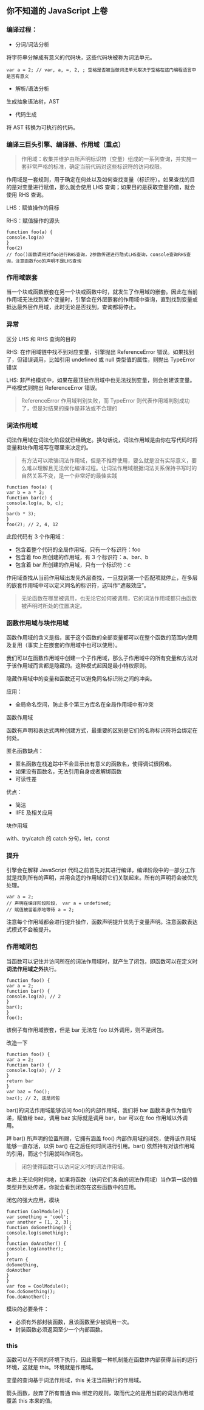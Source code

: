 ## 你不知道的 JavaScript 上卷

### 编译过程：


* 分词/词法分析

将字符串分解成有意义的代码块，这些代码块被称为词法单元。

```
var a = 2; // var, a, =, 2, ; 空格是否被当做词法单元取决于空格在这门编程语言中是否有意义
```

* 解析/语法分析

生成抽象语法树，AST


* 代码生成

将 AST 转换为可执行的代码。

### 编译三巨头引擎、编译器、作用域（重点）

>作用域：收集并维护由所声明标识符（变量）组成的一系列查询，并实施一套非常严格的标准，确定当前代码对这些标识符的访问权限。

作用域是一套规则，用于确定在何处以及如何查找变量（标识符）。如果查找的目的是对变量进行赋值，那么就会使用 LHS 查询；如果目的是获取变量的值，就会使用 RHS 查询。

LHS：赋值操作的目标

RHS：赋值操作的源头

```
function foo(a) {
console.log(a)
}
foo(2)
// foo()函数调用对foo进行RHS查询，2参数传递进行隐式LHS查询，console查询RHS查询，注意函数foo的声明不是LHS查询
```
### 作用域嵌套

当一个块或函数嵌套在另一个块或函数中时，就发生了作用域的嵌套。因此在当前作用域无法找到某个变量时，引擎会在外层嵌套的作用域中查询，直到找到变量或抵达最外层作用域，此时无论是否找到，查询都将停止。

### 异常

区分 LHS 和 RHS 查询的目的

RHS: 在作用域链中找不到对应变量，引擎抛出 ReferenceError 错误。如果找到了，但错误调用，比如引用 undefined 或 null 类型值的属性，则抛出 TypeError 错误

LHS: 非严格模式中，如果在最顶层作用域中也无法找到变量，则会创建该变量。严格模式则抛出 ReferenceError 错误。

>ReferenceError 作用域判别失败，而 TypeError 则代表作用域判别成功了，但是对结果的操作是非法或不合理的
### 词法作用域

词法作用域在词法化阶段就已经确定。换句话说，词法作用域是由你在写代码时将变量和块作用域写在哪里来决定的。

>有方法可以欺骗词法作用域，但是不推荐使用，要么就是没有实际意义，要么难以理解且无法优化编译过程。让词法作用域根据词法关系保持书写时的自然关系不变，是一个非常好的最佳实践
```
function foo(a) {
var b = a * 2;
function bar(c) {
console.log(a, b, c);
}
bar(b * 3);
}
foo(2); // 2, 4, 12
```
此段代码有 3 个作用域：


* 包含着整个代码的全局作用域，只有一个标识符：foo
* 包含着 foo 所创建的作用域，有 3 个标识符：a、bar、b
* 包含着 bar 所创建的作用域，只有一个标识符：c

作用域查找从当前作用域出发先外层查找，一旦找到第一个匹配项就停止，在多层的嵌套作用域中可以定义同名的标识符，这叫作“遮蔽效应”。

>无论函数在哪里被调用，也无论它如何被调用，它的词法作用域都只由函数被声明时所处的位置决定。
### 函数作用域与块作用域

函数作用域的含义是指，属于这个函数的全部变量都可以在整个函数的范围内使用及复用（事实上在嵌套的作用域中也可以使用）。

我们可以在函数作用域中创建一个子作用域，那么子作用域中的所有变量和方法对于该作用域而言都是隐藏的。这种模式起因是最小特权原则。

隐藏作用域中的变量和函数还可以避免同名标识符之间的冲突。

应用：


* 全局命名空间，防止多个第三方库名在全局作用域中有冲突

函数作用域

函数有声明和表达式两种创建方式，最重要的区别是它们的名称标识符将会绑定在何处。

匿名函数缺点：


* 匿名函数在栈追踪中不会显示出有意义的函数名，使得调试很困难。
* 如果没有函数名，无法引用自身或者解绑函数
* 可读性差

优点：


* 简洁
* IIFE 及相关应用

块作用域

with、try/catch 的 catch 分句，let，const

### 提升

引擎会在解释 JavaScript 代码之前首先对其进行编译，编译阶段中的一部分工作就是找到所有的声明，并用合适的作用域将它们关联起来。所有的声明将会被优先处理。

```
var a = 2;
// 声明在编译阶段阶段， var a = undefined;
// 赋值被留着原地等待 a = 2;
```
注意每个作用域都会进行提升操作，函数声明提升优先于变量声明。注意函数表达式模式不会被提升。

### 作用域闭包

当函数可以记住并访问所在的词法作用域时，就产生了闭包，即函数可以在定义时**词法作用域之外**执行。

```
function foo() {
var a = 2;
function bar() {
console.log(a); // 2
}
bar();
}
foo();
```
该例子有作用域嵌套，但是 bar 无法在 foo 以外调用，则不是闭包。

改造一下

```
function foo() {
var a = 2;
function bar() {
console.log(a); // 2
}
return bar
}
var baz = foo();
baz(); // 2, 这是闭包
```
bar()的词法作用域能够访问 foo()的内部作用域，我们将 bar 函数本身作为值传递，赋值给 baz，调用 baz 实际就是调用 bar，bar 可以在 foo 作用域以外调用。

拜 bar() 所声明的位置所赐，它拥有涵盖 foo() 内部作用域的闭包，使得该作用域能够一直存活，以供 bar() 在之后任何时间进行引用。bar() 依然持有对该作用域的引用，而这个引用就叫作闭包。

>闭包使得函数可以访问定义时的词法作用域。

本质上无论何时何地，如果将函数（访问它们各自的词法作用域）当作第一级的值类型并到处传递，你就会看到闭包在这些函数中的应用。

闭包的强大应用，模块

```
function CoolModule() {
var something = 'cool';
var another = [1, 2, 3];
function doSomething() {
console.log(something);
}
function doAnother() {
console.log(another);
}
return {
doSomething,
doAnother
}
}
var foo = CoolModule();
foo.doSomething();
foo.doAnother();
```
模块的必要条件：


* 必须有外部封装函数，且该函数至少被调用一次。
* 封装函数必须返回至少一个内部函数。
### this

函数可以在不同的环境下执行，因此需要一种机制能在函数体内部获得当前的运行环境，这就是 this。环境就是作用域。

变量的查询基于词法作用域，this 关注当前执行的作用域。

箭头函数，放弃了所有普通 this 绑定的规则，取而代之的是用当前的词法作用域覆盖 this 本来的值。

